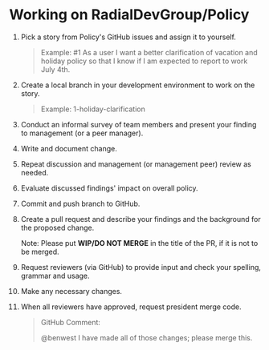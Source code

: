 # Working on RadialDevGroup/Policy

1. Pick a story from Policy's GitHub issues and assign it to yourself.

    > Example: #1 As a user I want a better clarification of vacation and holiday policy so that I know if I am expected to report to work July 4th.

1. Create a local branch in your development environment to work on the story.

    > Example: 1-holiday-clarification

1. Conduct an informal survey of team members and present your finding to management (or a peer manager).

1. Write and document change.

1. Repeat discussion and management (or management peer) review as needed.

1. Evaluate discussed findings' impact on overall policy.

1. Commit and push branch to GitHub.

1. Create a pull request and describe your findings and the background for the proposed change.

    Note: Please put **WIP/DO NOT MERGE** in the title of the PR, if it is not to be merged.

1. Request reviewers (via GitHub) to provide input and check your spelling, grammar and usage.

1. Make any necessary changes.

1. When all reviewers have approved, request president merge code.

    > GitHub Comment:
    >
    > @benwest I have made all of those changes; please merge this.
    >
